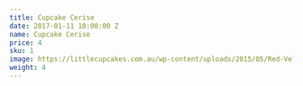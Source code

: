 ```yaml
---
title: Cupcake Cerise
date: 2017-01-11 10:00:00 Z
name: Cupcake Cerise
price: 4
sku: 1
image: https://littlecupcakes.com.au/wp-content/uploads/2015/05/Red-Velvet.png
weight: 4
---
```


